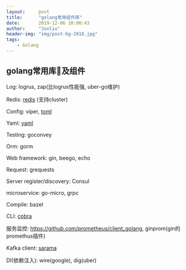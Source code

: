 ```yaml
---
layout:     post
title:      "golang常用组件库"
date:       2019-12-06 10:00:43
author:     "Jonliu"
header-img: "img/post-bg-2018.jpg"
tags:
    - Golang
---
```


## golang常用库及组件

Log: logrus, zap(比logrus性能强, uber-go维护)

Redis: [redis](https://github.com/go-redis/redis) (支持cluster)

Config: viper, [toml](github.com/BurntSushi/toml)

Yaml:  [yaml](github.com/ghodss/yaml)

Testing: goconvey

Orm: gorm

Web framework: gin, beego, echo

Request: grequests

Server register/discovery: Consul

microservice: go-micro, grpc

Compile: bazel

CLI: [cobra](https://github.com/spf13/cobra)

服务监控: https://github.com/prometheus/client_golang, ginprom(gin的promethus插件)

Kafka client: [sarama](https://github.com/Shopify/sarama)

DI(依赖注入): wire(google), dig(uber)